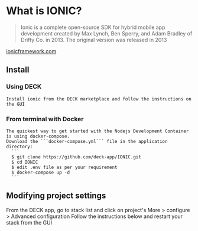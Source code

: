 # What is IONIC?

> Ionic is a complete open-source SDK for hybrid mobile app development created by Max Lynch, Ben Sperry, and Adam Bradley of Drifty Co. in 2013. The original version was released in 2013

[ionicframework.com](https://ionicframework.com)

## Install
  ### Using DECK
    Install ionic from the DECK marketplace and follow the instructions on the GUI
  ### From terminal with Docker
    The quickest way to get started with the Nodejs Development Container is using docker-compose.
    Download the ```docker-compose.yml``` file in the application directory:
      ```
      $ git clone https://github.com/deck-app/IONIC.git
      $ cd IONIC
      $ edit .env file as per your requirement
      $ docker-compose up -d
      ```
## Modifying project settings
  From the DECK app, go to stack list and click on project's More > configure > Advanced configuration Follow the instructions below and restart your stack from the GUI

